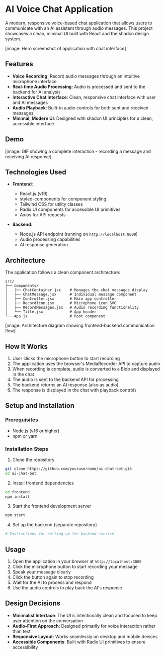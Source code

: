 # AI Voice Chat Application

A modern, responsive voice-based chat application that allows users to communicate with an AI assistant through audio messages. This project showcases a clean, minimal UI built with React and the shadcn design system.

[image: Hero screenshot of application with chat interface]

## Features

- **Voice Recording**: Record audio messages through an intuitive microphone interface
- **Real-time Audio Processing**: Audio is processed and sent to the backend for AI analysis
- **Interactive Chat Interface**: Clean, responsive chat interface with user and AI messages
- **Audio Playback**: Built-in audio controls for both sent and received messages
- **Minimal, Modern UI**: Designed with shadcn UI principles for a clean, accessible interface

## Demo

[image: GIF showing a complete interaction - recording a message and receiving AI response]

## Technologies Used

- **Frontend**:

  - React.js (v19)
  - styled-components for component styling
  - Tailwind CSS for utility classes
  - Radix UI components for accessible UI primitives
  - Axios for API requests

- **Backend**:
  - Node.js API endpoint (running on `http://localhost:8000`)
  - Audio processing capabilities
  - AI response generation

## Architecture

The application follows a clean component architecture:

```
src/
├── components/
│   ├── ChatContainer.jsx    # Manages the chat messages display
│   ├── ChatMessage.jsx      # Individual message component
│   ├── Controller.jsx       # Main app controller
│   ├── RecordIcon.jsx       # Microphone icon SVG
│   ├── RecordMessages.jsx   # Audio recording functionality
│   └── Title.jsx            # App header
└── App.js                   # Root component
```

[image: Architecture diagram showing frontend-backend communication flow]

## How It Works

1. User clicks the microphone button to start recording
2. The application uses the browser's MediaRecorder API to capture audio
3. When recording is complete, audio is converted to a Blob and displayed in the chat
4. The audio is sent to the backend API for processing
5. The backend returns an AI response (also as audio)
6. The response is displayed in the chat with playback controls

## Setup and Installation

### Prerequisites

- Node.js (v16 or higher)
- npm or yarn

### Installation Steps

1. Clone the repository

```bash
git clone https://github.com/yourusername/ai-chat-bot.git
cd ai-chat-bot
```

2. Install frontend dependencies

```bash
cd frontend
npm install
```

3. Start the frontend development server

```bash
npm start
```

4. Set up the backend (separate repository)

```bash
# Instructions for setting up the backend service
```

## Usage

1. Open the application in your browser at `http://localhost:3000`
2. Click the microphone button to start recording your message
3. Speak your message clearly
4. Click the button again to stop recording
5. Wait for the AI to process and respond
6. Use the audio controls to play back the AI's response

## Design Decisions

- **Minimalist Interface**: The UI is intentionally clean and focused to keep user attention on the conversation
- **Audio-First Approach**: Designed primarily for voice interaction rather than text
- **Responsive Layout**: Works seamlessly on desktop and mobile devices
- **Accessible Components**: Built with Radix UI primitives to ensure accessibility

